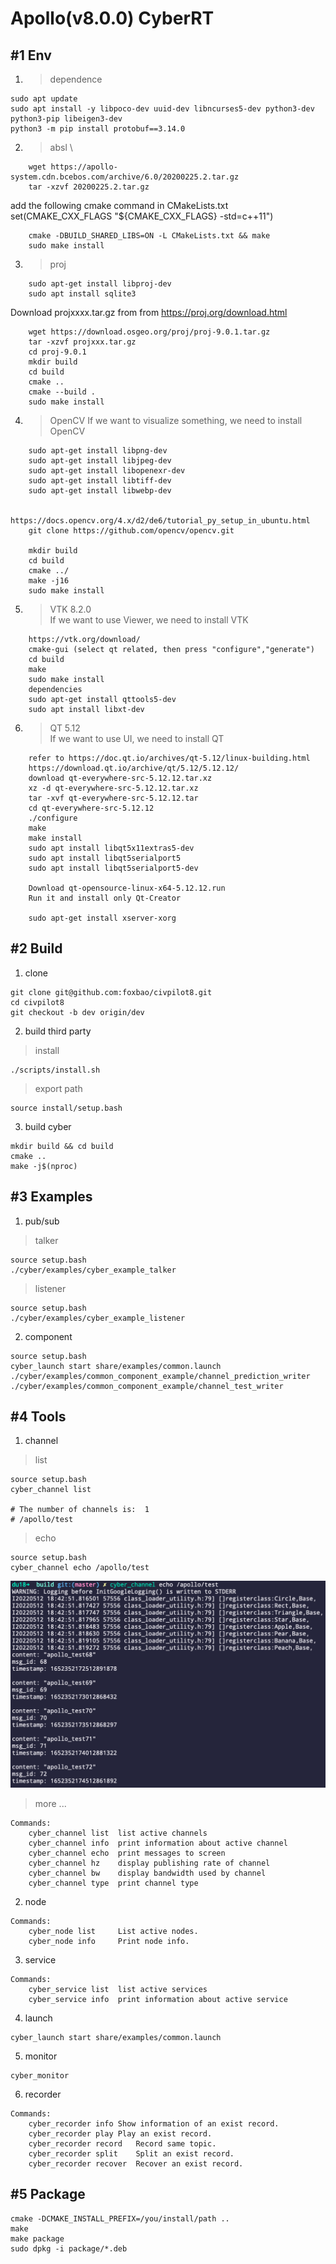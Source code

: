 # Apollo(v8.0.0) CyberRT

## #1 Env

1. > dependence

```shell
sudo apt update
sudo apt install -y libpoco-dev uuid-dev libncurses5-dev python3-dev python3-pip libeigen3-dev
python3 -m pip install protobuf==3.14.0
```

2. > absl \
```shell
    wget https://apollo-system.cdn.bcebos.com/archive/6.0/20200225.2.tar.gz
    tar -xzvf 20200225.2.tar.gz
```

add the following cmake command in CMakeLists.txt
set(CMAKE_CXX_FLAGS "${CMAKE_CXX_FLAGS} -std=c++11")
```shell
    cmake -DBUILD_SHARED_LIBS=ON -L CMakeLists.txt && make
    sudo make install
```

3. > proj
```shell
    sudo apt-get install libproj-dev
    sudo apt install sqlite3
```
Download projxxxx.tar.gz from from https://proj.org/download.html
```shell
	wget https://download.osgeo.org/proj/proj-9.0.1.tar.gz
    tar -xzvf projxxx.tar.gz
    cd proj-9.0.1
    mkdir build
    cd build
    cmake ..
    cmake --build .
	sudo make install
```

4. > OpenCV
If we want to visualize something, we need to install OpenCV
```shell
    sudo apt-get install libpng-dev
    sudo apt-get install libjpeg-dev
    sudo apt-get install libopenexr-dev
    sudo apt-get install libtiff-dev
    sudo apt-get install libwebp-dev    

    https://docs.opencv.org/4.x/d2/de6/tutorial_py_setup_in_ubuntu.html
    git clone https://github.com/opencv/opencv.git

    mkdir build
    cd build
    cmake ../
    make -j16
    sudo make install
```
5. > VTK 8.2.0 \
If we want to use Viewer, we need to install VTK
```shell
    https://vtk.org/download/
    cmake-gui (select qt related, then press "configure","generate")
    cd build
    make
    sudo make install 
    dependencies
    sudo apt-get install qttools5-dev
    sudo apt install libxt-dev
```
6. > QT 5.12 \
If we want to use UI, we need to install QT
```shell
    refer to https://doc.qt.io/archives/qt-5.12/linux-building.html
    https://download.qt.io/archive/qt/5.12/5.12.12/
    download qt-everywhere-src-5.12.12.tar.xz 
    xz -d qt-everywhere-src-5.12.12.tar.xz
    tar -xvf qt-everywhere-src-5.12.12.tar
    cd qt-everywhere-src-5.12.12
    ./configure
    make
    make install
    sudo apt install libqt5x11extras5-dev
    sudo apt install libqt5serialport5
    sudo apt install libqt5serialport5-dev

    Download qt-opensource-linux-x64-5.12.12.run
    Run it and install only Qt-Creator

    sudo apt-get install xserver-xorg
```
## #2 Build

1. clone

```shell
git clone git@github.com:foxbao/civpilot8.git
cd civpilot8
git checkout -b dev origin/dev
```

2. build third party

> install

```shell
./scripts/install.sh
```

> export path

```shell
source install/setup.bash
```

3. build cyber

```shell
mkdir build && cd build
cmake ..
make -j$(nproc)
```

## #3 Examples

1. pub/sub

> talker

```shell
source setup.bash
./cyber/examples/cyber_example_talker
```
> listener

```shell
source setup.bash
./cyber/examples/cyber_example_listener
```

2. component

```shell
source setup.bash
cyber_launch start share/examples/common.launch
./cyber/examples/common_component_example/channel_prediction_writer
./cyber/examples/common_component_example/channel_test_writer
```

## #4 Tools

1. channel

> list

```shell
source setup.bash
cyber_channel list

# The number of channels is:  1
# /apollo/test
```

> echo
```shell
source setup.bash
cyber_channel echo /apollo/test
```
![example](docs/cyber_echo.png)

> more ...

```shell
Commands:
	cyber_channel list	list active channels
	cyber_channel info	print information about active channel
	cyber_channel echo	print messages to screen
	cyber_channel hz	display publishing rate of channel
	cyber_channel bw	display bandwidth used by channel
	cyber_channel type	print channel type
```

2. node

```shell
Commands:
	cyber_node list 	List active nodes.
	cyber_node info 	Print node info.
```

3. service

```shell
Commands:
	cyber_service list	list active services
	cyber_service info	print information about active service
```

4. launch

```shell
cyber_launch start share/examples/common.launch
```

5. monitor

```shell
cyber_monitor
```

6. recorder

```shell
Commands:
  	cyber_recorder info	Show information of an exist record.
	cyber_recorder play	Play an exist record.
	cyber_recorder record	Record same topic.
	cyber_recorder split	Split an exist record.
	cyber_recorder recover	Recover an exist record.
```

## #5 Package

```shell
cmake -DCMAKE_INSTALL_PREFIX=/you/install/path ..
make
make package
sudo dpkg -i package/*.deb
```
